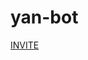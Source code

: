 # yan-bot
[INVITE](https://discord.com/oauth2/authorize?client_id=862232441044860938&permissions=278528&scope=bot%20applications.commands)
